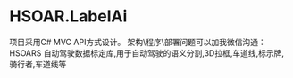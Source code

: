 # HSOAR.LabelAi
项目采用C# MVC API方式设计。
架构\程序\部署问题可以加我微信沟通：HSOARS
自动驾驶数据标定库,用于自动驾驶的语义分割,3D拉框,车道线,标示牌,骑行者,车道线等
